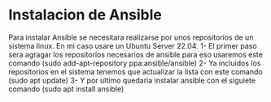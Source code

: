# Instalacion de Ansible
Para instalar Ansible se necesitara realizarse por unos repositorios de un  sistema linux. En mi caso usare un Ubuntu Server 22.04.
1- El primer paso sera agragar los repositorios necesarios de ansible para eso usaremos este comando (sudo add-apt-repository ppa:ansible/ansible)
2- Ya incluidos los repositorios en el sistema tenemos que actualizar la lista con este comando (sudo apt update)
3- Y por ultimo quedaria instalar ansible con el siguiete comando (sudo apt install ansible)